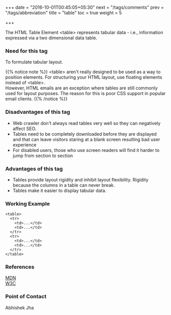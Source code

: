 +++
date = "2016-10-01T00:45:05+05:30"
next = "/tags/comments"
prev = "/tags/abbreviation"
title = "table"
toc = true
weight = 5

+++

The HTML Table Element <span class='tag-span'>&lt;table&gt;</span> represents tabular data - i.e., information expressed via a two dimensional data table.

<h3>Need for this tag</h3>

<p>To formulate tabular layout.</p>

{{% notice note %}}
  <span class='tag-span'>&lt;table&gt;</span> aren't really designed to be used as a way to position elements. For structuring your HTML layout, use floating elements instead of <span class='tag-span'>&lt;table&gt;</span>.<br>
  However, HTML emails are an exception where tables are still commonly used for layout purposes. The reason for this is poor CSS support in popular email clients.
{{% /notice %}}

<h3>Disadvantages of this tag</h3>

<ul>
  <li>Web crawler don't always read tables very well so they can negatively affect SEO.</li>

  <li>Tables need to be completely downloaded before they are displayed and that can leave visitors staring at a blank screen resulting bad user experience</li>

  <li>For disabled users, those who use screen readers will find it harder to jump from section to section</li>

</ul>

<h3>Advantages of this tag</h3>

<ul>
  <li>Tables provide layout rigidity and inhibit layout flexibility. Rigidity because the columns in a table can never break.</li>

  <li>Tables make it easier to display tabular data.</li>
</ul>

<h3>Working Example</h3>

    <table>
      <tr>
        <td>...</td>
        <td>...</td>
      </tr>
      <tr>
        <td>...</td>
        <td>...</td>
      </tr>
    </table>

<h3>References</h3>

[MDN](https://developer.mozilla.org/en/docs/Web/HTML/Element/table)
<br>
[W3C](https://www.w3.org/TR/html5/tabular-data.html)


<h3>Point of Contact</h3>
Abhishek Jha
